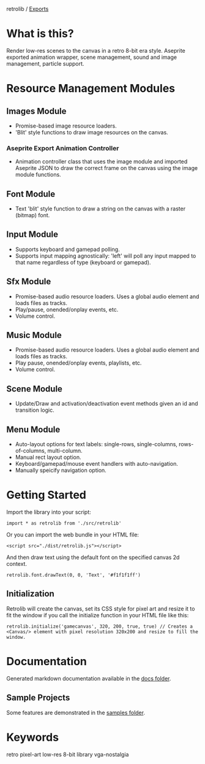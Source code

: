 retrolib / [Exports](modules.md)

# What is this?

Render low-res scenes to the canvas in a retro 8-bit era style.  Aseprite exported animation wrapper, scene management, sound and image management, particle support.

# Resource Management Modules

## Images Module

- Promise-based image resource loaders.
- 'Blit' style functions to draw image resources on the canvas.

### Aseprite Export Animation Controller

- Animation controller class that uses the image module and imported Aseprite JSON to draw the correct frame on the canvas using the image module functions.

## Font Module

- Text 'blit' style function to draw a string on the canvas with a raster (bitmap) font.

## Input Module

- Supports keyboard and gamepad polling.
- Supports input mapping agnostically: 'left' will poll any input mapped to that name regardless of type (keyboard or gamepad).

## Sfx Module

- Promise-based audio resource loaders.  Uses a global audio element and loads files as tracks.
- Play/pause, onended/onplay events, etc.
- Volume control.

## Music Module

- Promise-based audio resource loaders.  Uses a global audio element and loads files as tracks.
- Play pause, onended/onplay events, playlists, etc.
- Volume control.

## Scene Module

- Update/Draw and activation/deactivation event methods given an id and transition logic.

## Menu Module

- Auto-layout options for text labels: single-rows, single-columns, rows-of-columns, multi-column.
- Manual rect layout option.
- Keyboard/gamepad/mouse event handlers with auto-navigation.
- Manually speicify navigation option.

# Getting Started

Import the library into your script:

```
import * as retrolib from './src/retrolib'
```

Or you can import the web bundle in your HTML file:
```
<script src="./dist/retrolib.js"></script>
```

And then draw text using the default font on the specified canvas 2d context.

```
retrolib.font.drawText(0, 0, 'Text', '#f1f1f1ff')
```

## Initialization

Retrolib will create the canvas, set its CSS style for pixel art and resize it to fit the window
if you call the initialize function in your HTML file like this:
```
retrolib.initialize('gamecanvas', 320, 200, true, true) // Creates a <Canvas/> element with pixel resolution 320x200 and resize to fill the window.
```

# Documentation

Generated markdown documentation available in the [docs folder](./docs/modules.md).

## Sample Projects

Some features are demonstrated in the [samples folder](./src/samples/).

# Keywords

retro pixel-art low-res 8-bit library vga-nostalgia
